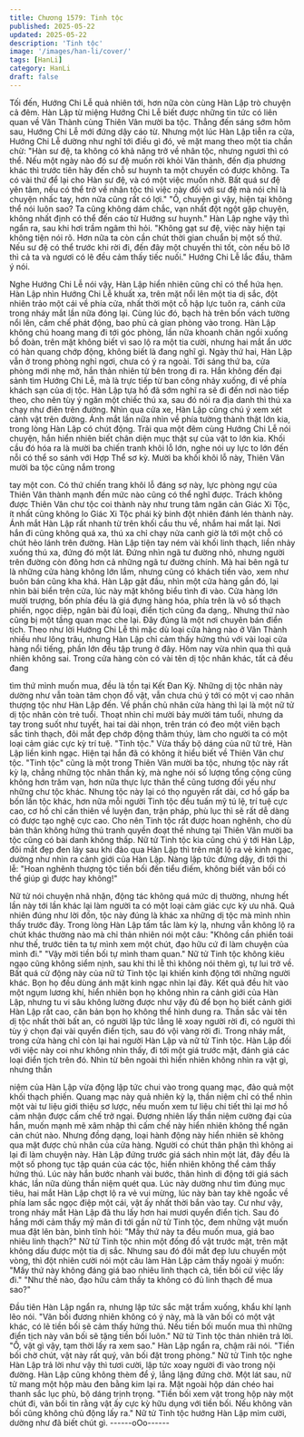 ```yaml
---
title: Chương 1579: Tinh tộc
published: 2025-05-22
updated: 2025-05-22
description: 'Tinh tộc'
image: '/images/han-li/cover/'
tags: [HanLi]
category: HanLi
draft: false
---
```


Tối đến, Hướng Chi Lễ quả nhiên tới, hơn nữa còn cùng Hàn Lập
trò chuyện cả đêm.
Hàn Lập từ miệng Hướng Chi Lễ biết được những tin tức có liên
quan về Vân Thành cùng Thiên Vân mười ba tộc.
Thẳng đến sáng sớm hôm sau, Hướng Chi Lễ mới đứng dậy cáo
từ.
Nhưng một lúc Hàn Lập tiễn ra cửa, Hướng Chi Lễ dường như
nghĩ tới điều gì đó, vẻ mặt mang theo một tia chần chừ:
"Hàn sư đệ, ta không có khả năng trở về nhân tộc, nhưng ngươi
thì có thể. Nếu một ngày nào đó sư đệ muốn rời khỏi Vân thành,
đến địa phương khác thì trước tiên hãy đến chỗ sư huynh ta một
chuyến có được không. Ta có vài thứ để lại cho Hàn sư đệ, và có
một việc muốn nhờ. Bất quá sư đệ yên tâm, nếu có thể trở về
nhân tộc thì việc này đối với sư đệ mà nói chỉ là chuyện nhấc tay,
hơn nữa cũng rất có lợi."
"Ồ, chuyện gì vậy, hiện tại không thể nói luôn sao? Ta cũng không
dám chắc, vạn nhất đột ngột gặp chuyện, không nhất định có thể
đến cáo từ Hướng sư huynh."
Hàn Lập nghe vậy thì ngẩn ra, sau khi hơi trầm ngâm thì hỏi.
"Không gạt sư đệ, việc này hiện tại không tiện nói rõ. Hơn nữa ta
còn cần chút thời gian chuẩn bị một số thứ. Nếu sư đệ có thể
trước khi rời đi, đến đây một chuyến thì tốt, còn nếu bõ lỡ thì cả ta
và ngươi có lẽ đều cảm thấy tiếc nuối."
Hướng Chi Lễ lắc đầu, thâm ý nói.

Nghe Hướng Chi Lễ nói vậy, Hàn Lập hiển nhiên cũng chỉ có thể
hứa hẹn.
Hàn Lập nhìn Hướng Chi Lễ khuất xa, trên mặt nổi lên một tia dị
sắc, đột nhiên trảo một cái về phía cửa, nhất thời một cỗ hập lực
tuôn ra, cánh cửa trong nháy mắt lần nữa đóng lại.
Cùng lúc đó, bạch hà trên bốn vách tường nổi lên, cấm chế phát
động, bao phủ cả gian phòng vào trong.
Hàn Lập không chú hoang mang đi tới góc phòng, lần nữa
khoanh chân ngồi xuống bồ đoàn, trên mặt không biết vì sao lộ ra
một tia cười, nhưng hai mắt ẩn ước có hàn quang chớp động,
không biết là đang nghĩ gì.
Ngày thứ hai, Hàn Lập vẫn ở trong phòng nghỉ ngơi, chưa có ý ra
ngoài.
Tới sáng thứ ba, cửa phòng mới nhẹ mở, hắn thản nhiên từ bên
trong đi ra.
Hắn không đến đại sảnh tìm Hướng Chi Lễ, mà là trực tiếp từ ban
công nhảy xuống, đi về phía khách sạn của dị tộc.
Hàn Lập tựa hồ đã sớm nghĩ ra sẽ đi đến nơi nào tiếp theo, cho
nên tùy ý ngăn một chiếc thú xa, sau đó nói ra địa danh thì thú xa
chạy như điên trên đường.
Nhìn qua cửa xe, Hàn Lập cũng chú ý xem xét cảnh vật trên
đường.
Ánh mắt lần nữa nhìn về phía tường thành thật lớn kia, trong lòng
Hàn Lập có chút động.
Trải qua một đêm cùng Hướng Chi Lễ nói chuyện, hắn hiển nhiên
biết chân diện mục thật sự của vật to lớn kia. Khối cầu đó hóa ra
là mười ba chiến tranh khôi lỗ lớn, nghe nói uy lực to lớn đến nỗi
có thể so sánh với Hợp Thể sơ kỳ.
Mười ba khối khôi lỗ này, Thiên Vân mười ba tộc cũng nắm trong

tay một con.
Có thứ chiến trang khôi lỗ đáng sợ này, lực phòng ngự của Thiên
Vân thành mạnh đến mức nào cũng có thể nghĩ được. Trách
không được Thiên Vân chư tộc coi thành này như trung tâm ngăn
cản Giác Xi Tộc, ít nhất cũng không lo Giác Xi Tộc phái kỳ binh
đột nhiên đánh lén thành này.
Ánh mắt Hàn Lập rất nhanh từ trên khối cầu thu về, nhắm hai mắt
lại.
Nơi hắn đi cũng không quá xa, thú xa chỉ chạy nửa canh giờ là tới
một chỗ có chút hẻo lánh trên đường.
Hàn Lập tiện tay ném vài khối linh thạch, liền nhảy xuống thú xa,
đứng đó một lát.
Đứng nhìn ngã tư đường nhỏ, nhưng người trên đường còn đông
hơn cả những ngã tư đường chính.
Mà hai bên ngã tư là những cửa hàng không lớn lắm, nhưng cũng
có khách tiến vào, xem như buôn bán cũng kha khá.
Hàn Lập gật đầu, nhìn một cửa hàng gần đó, lại nhìn bài biển trên
cửa, lúc này mặt không biểu tình đi vào.
Cửa hàng lớn mười trượng, bốn phía đều là giá đựng hàng hóa,
phía trên là vô số thạch phiến, ngọc diệp, ngân bài đủ loại, điển
tịch cũng đa dạng,. Nhưng thứ nào cũng bị một tầng quan mạc
che lại.
Đây đúng là một nơi chuyên bán điển tịch.
Theo như lời Hướng Chi Lễ thì mặc dù loại cửa hàng nào ở Vân
Thành nhiều như lông trâu, nhưng Hàn Lập chỉ cảm thấy hứng
thú với vài loại cửa hàng nổi tiếng, phần lớn đều tập trung ở đây.
Hôm nay vừa nhìn qua thì quả nhiên không sai.
Trong cửa hàng còn có vài tên dị tộc nhân khác, tất cả đều đang

tìm thứ mình muốn mua, đều là tồn tại Kết Đan Kỳ.
Những dị tộc nhân này dường như vẫn toàn tâm chọn đồ vật, vẫn
chưa chú ý tới có một vị cao nhân thượng tộc như Hàn Lập đến.
Về phần chủ nhân cửa hàng thì lại là một nữ tử dị tộc nhân còn
trẻ tuổi.
Thoạt nhìn chỉ mười bảy mười tám tuổi, nhưng da tay trong suốt
như tuyết, hai tai dài nhọn, trên trán có đeo một viên bạch sắc tinh
thạch, đôi mắt đẹp chớp động thâm thúy, làm cho người ta có một
loại cảm giác cực kỳ trí tuệ.
"Tinh tộc."
Vừa thấy bộ dáng của nữ tử trẻ, Hàn Lập liền kinh ngạc.
Hiện tại hắn đã có không ít hiểu biết về Thiên Vân chư tộc.
"Tinh tộc" cũng là một trong Thiên Vân mười ba tộc, nhưng tộc
này rất kỳ lạ, chẳng những tộc nhân thần kỳ, mà nghe nói số
lượng tổng cộng cũng không hơn trăm vạn, hơn nữa thực lực
thân thể cũng tương đối yếu như những chư tộc khác. Nhưng tộc
này lại có thọ nguyên rất dài, cơ hồ gấp ba bốn lần tộc khác, hơn
nữa mỗi người Tinh tộc đều tuấn mỹ tú lệ, trí tuệ cực cao, cơ hồ
chỉ cần thiên về luyện đan, trận pháp, phù lục thì sẽ rất dễ dàng
có được tạo nghệ cực cao.
Cho nên Tinh tộc rất được hoan nghênh, cho dù bản thân không
hứng thú tranh quyền đoạt thế nhưng tại Thiên Vân mười ba tộc
cũng có bài danh không thấp.
Nữ tử Tinh tộc kia cũng chú ý tới Hàn Lập, đôi mắt đẹp đen láy
sau khi đảo qua Hàn Lập thì trên mặt lộ ra vẻ kinh ngạc, dường
như nhìn ra cảnh giới của Hàn Lập.
Nàng lập tức đứng dậy, đi tới thi lễ:
"Hoan nghênh thượng tộc tiền bối đến tiểu điếm, không biết vãn
bối có thể giúp gì được hay không!"

Nữ tử nói chuyện nhã nhặn, động tác không quá mức dị thường,
nhưng hết lần này tới lần khác lại làm người ta có một loại cảm
giác cực kỳ ưu nhã.
Quả nhiên đúng như lời đồn, tộc này đúng là khác xa những dị
tộc mà mình nhìn thấy trước đây.
Trong lòng Hàn Lập tấm tắc làm kỳ lạ, nhưng vẫn không lộ ra chút
khác thường nào mà chỉ thản nhiên nói một câu:
"Không cần phiền toái như thế, trước tiên ta tự mình xem một
chút, đạo hữu cứ đi làm chuyện của mình đi."
"Vậy mời tiền bối tự mình tham quan."
Nữ tử Tinh tộc không kiêu ngạo cũng không siểm nịnh, sau khi thi
lễ thì không nói thêm gì, tự lui trở về.
Bất quá cử động này của nữ tử Tinh tộc lại khiến kinh động tới
những người khác.
Bọn họ đều dùng ánh mặt kinh ngạc nhìn lại đây.
Kết quả đều hít vào một ngụm lương khí, hiển nhiên bọn họ
không nhìn ra cảnh giới của Hàn Lập, nhưng tu vi sâu không
lường được như vậy đủ để bọn họ biết cảnh giới Hàn Lập rất cao,
căn bản bọn họ không thể hình dung ra.
Thần sắc vài tên dị tộc nhất thời bất an, có người lập tức lẳng lẽ
xoay người rời đi, có người thì tùy ý chọn đại vài quyển điển tịch,
sau đó vội vàng rời đi.
Trong nháy mắt, trong cửa hàng chỉ còn lại hai người Hàn Lập và
nữ tử Tinh tộc.
Hàn Lập đối với việc này coi như không nhìn thấy, đi tới một giá
trước mặt, đánh giá các loại điển tịch trên đó.
Nhìn từ bên ngoài thì hiển nhiên không nhìn ra vật gì, nhưng thần

niệm của Hàn Lập vừa động lập tức chui vào trong quang mạc,
đảo quả một khối thạch phiến.
Quang mạc này quả nhiên kỳ lạ, thần niệm chỉ có thể nhìn một vài
tư liệu giới thiệu sơ lược, nếu muốn xem tư liệu chi tiết thì lại mơ
hồ cảm nhận được cấm chế trở ngại.
Đương nhiên lấy thần niệm cường đại của hắn, muốn mạnh mẽ
xâm nhập thì cấm chế này hiển nhiên không thể ngăn cản chút
nào. Nhưng đồng dạng, loại hành động này hiển nhiên sẽ không
qua mặt được chủ nhân của cửa hàng. Người có chút thân phận
thì không ai lại đi làm chuyện này.
Hàn Lập đứng trước giá sách nhìn một lát, đây đều là một số
phong tục tập quán của các tộc, hiển nhiên không thể cảm thấy
hứng thú. Lúc này hắn bước nhanh vài bước, thân hình di động
tới giá sách khác, lần nữa dùng thần niệm quét qua.
Lúc này dường như tìm đúng mục tiêu, hai mắt Hàn Lập chợt lộ
ra vẻ vui mừng, lúc này bàn tay khẽ ngoắc về phía lam sắc ngọc
điệp một cái, vật ấy nhất thời bắn vào tay.
Cư như vậy, trong nháy mắt Hàn Lập đã thu lấy hơn hai mươi
quyển điển tịch.
Sau đó hắng mới cảm thấy mỹ mãn đi tới gần nữ tử Tinh tộc, đem
những vật muốn mua đặt lên bàn, bình tĩnh hỏi:
"Mấy thứ này ta đều muốn mua, giá bao nhiêu linh thạch?"
Nữ tử Tinh tộc nhìn một đống đồ vật trước mặt, trên mặt không
dấu được một tia dị sắc. Nhưng sau đó đôi mắt đẹp lưu chuyển
một vòng, thì đột nhiên cười nói một câu làm Hàn Lập cảm thấy
ngoài ý muốn:
"Mấy thứ này không đáng giá bao nhiêu linh thạch cả, tiền bối cứ
việc lấy đi."
"Như thế nào, đạo hữu cảm thấy ta không có đủ linh thạch để
mua sao?"

Đầu tiên Hàn Lập ngẩn ra, nhưng lập tức sắc mặt trầm xuống,
khẩu khí lạnh lẽo nói.
"Vãn bối đương nhiên không có ý này, mà là vãn bối có một vật
khác, có lẽ tiền bối sẽ cảm thấy hứng thú. Nếu tiền bối muốn mua
thì những điển tịch này vãn bối sẽ tặng tiền bối luôn."
Nữ tử Tinh tộc thản nhiên trả lời.
"Ồ, vật gì vậy, tạm thời lấy ra xem sao."
Hàn Lập ngẩn ra, chậm rãi nói.
"Tiền bối chờ chút, vật này rất quý, vãn bối đặt trong phòng."
Nữ tử Tinh tộc nghe Hàn Lập trả lời như vậy thì tươi cười, lập tức
xoay người đi vào trong nội đường.
Hàn Lập cũng không thèm để ý, lẳng lặng đứng chờ.
Một lát sau, nữ tử mang một hộp màu đen bằng kim lại ra. Mặt
ngoài hộp dán chéo hai thanh sắc lục phù, bộ dáng trịnh trọng.
"Tiền bối xem vật trong hộp này một chút đi, vãn bối tin rằng vật
ấy cực kỳ hữu dụng với tiền bối. Nếu không vãn bối cũng không
chủ động lấy ra."
Nữ tử Tinh tộc hướng Hàn Lập mỉm cười, dường như đã biết chút
gì.
------oOo------

